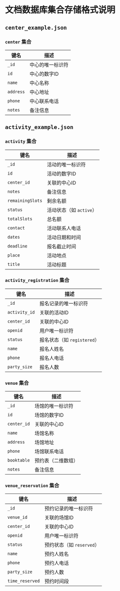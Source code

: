 # 文档数据库集合存储格式说明

## `center_example.json`

### `center` 集合

| 键名 | 描述 |
|------|------|
| `_id` | 中心的唯一标识符 |
| `id` | 中心的数字ID |
| `name` | 中心名称 |
| `address` | 中心地址 |
| `phone` | 中心联系电话 |
| `notes` | 备注信息 |

## `activity_example.json`

### `activity` 集合

| 键名 | 描述 |
|------|------|
| `_id` | 活动的唯一标识符 |
| `id` | 活动的数字ID |
| `center_id` | 关联的中心ID |
| `notes` | 备注信息 |
| `remainingSlots` | 剩余名额 |
| `status` | 活动状态（如 `active`） |
| `totalSlots` | 总名额 |
| `contact` | 活动联系人电话 |
| `dates` | 活动日期和时间 |
| `deadline` | 报名截止时间 |
| `place` | 活动地点 |
| `title` | 活动标题 |

### `activity_registration` 集合

| 键名 | 描述 |
|------|------|
| `_id` | 报名记录的唯一标识符 |
| `activity_id` | 关联的活动ID |
| `center_id` | 关联的中心ID |
| `openid` | 用户唯一标识符 |
| `status` | 报名状态（如 `registered`） |
| `name` | 报名人姓名 |
| `phone` | 报名人电话 |
| `party_size` | 报名人数 |

### `venue` 集合

| 键名 | 描述 |
|------|------|
| `_id` | 场馆的唯一标识符 |
| `id` | 场馆的数字ID |
| `center_id` | 关联的中心ID |
| `name` | 场馆名称 |
| `address` | 场馆地址 |
| `phone` | 场馆联系电话 |
| `booktable` | 预约表（二维数组） |
| `notes` | 备注信息 |

### `venue_reservation` 集合

| 键名 | 描述 |
|------|------|
| `_id` | 预约记录的唯一标识符 |
| `venue_id` | 关联的场馆ID |
| `center_id` | 关联的中心ID |
| `openid` | 用户唯一标识符 |
| `status` | 预约状态（如 `reserved`） |
| `name` | 预约人姓名 |
| `phone` | 预约人电话 |
| `party_size` | 预约人数 |
| `time_reserved` | 预约时间段 |

